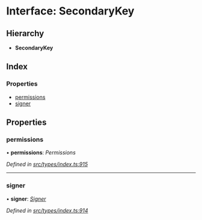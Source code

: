 # Interface: SecondaryKey

## Hierarchy

* **SecondaryKey**

## Index

### Properties

* [permissions](secondarykey.md#permissions)
* [signer](secondarykey.md#signer)

## Properties

###  permissions

• **permissions**: *Permissions*

*Defined in [src/types/index.ts:915](https://github.com/PolymathNetwork/polymesh-sdk/blob/bf2b7a12/src/types/index.ts#L915)*

___

###  signer

• **signer**: *[Signer](../globals.md#signer)*

*Defined in [src/types/index.ts:914](https://github.com/PolymathNetwork/polymesh-sdk/blob/bf2b7a12/src/types/index.ts#L914)*
